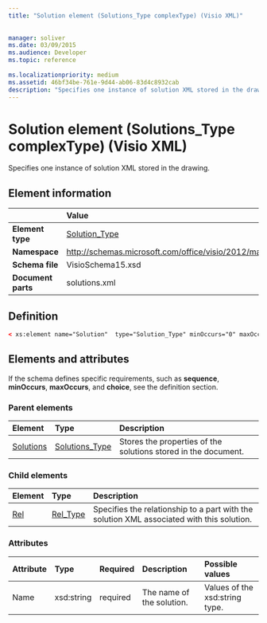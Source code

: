 ```yaml
---
title: "Solution element (Solutions_Type complexType) (Visio XML)"
 
 
manager: soliver
ms.date: 03/09/2015
ms.audience: Developer
ms.topic: reference
 
ms.localizationpriority: medium
ms.assetid: 46bf34be-761e-9d44-ab06-83d4c8932cab
description: "Specifies one instance of solution XML stored in the drawing."
---
```


# Solution element (Solutions_Type complexType) (Visio XML)

Specifies one instance of solution XML stored in the drawing.
  
## Element information

||Value |
|:-----|:-----|
|**Element type** <br/> |[Solution_Type](solution_type-complextypevisio-xml.md) <br/> |
|**Namespace** <br/> |http://schemas.microsoft.com/office/visio/2012/main  <br/> |
|**Schema file** <br/> |VisioSchema15.xsd  <br/> |
|**Document parts** <br/> |solutions.xml  <br/> |
   
## Definition

```XML
< xs:element name="Solution"  type="Solution_Type" minOccurs="0" maxOccurs="unbounded" ></xs:element >
```

## Elements and attributes

If the schema defines specific requirements, such as **sequence**, **minOccurs**, **maxOccurs**, and **choice**, see the definition section. 
  
### Parent elements

|**Element**|**Type**|**Description**|
|:-----|:-----|:-----|
|[Solutions](solutions-elementvisio-xml.md) <br/> |[Solutions_Type](solutions_type-complextypevisio-xml.md) <br/> |Stores the properties of the solutions stored in the document. |
   
### Child elements

|**Element**|**Type**|**Description**|
|:-----|:-----|:-----|
|[Rel](rel-element-solution_type-complextypevisio-xml.md) <br/> |[Rel_Type](rel_type-complextypevisio-xml.md) <br/> |Specifies the relationship to a part with the solution XML associated with this solution. |
   
### Attributes

|**Attribute**|**Type**|**Required**|**Description**|**Possible values**|
|:-----|:-----|:-----|:-----|:-----|
|Name  <br/> |xsd:string  <br/> |required  <br/> |The name of the solution. |Values of the xsd:string type. |
   

